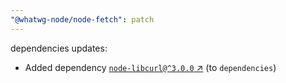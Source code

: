 ```yaml
---
"@whatwg-node/node-fetch": patch
---
```

dependencies updates:
  - Added dependency [`node-libcurl@^3.0.0` ↗︎](https://www.npmjs.com/package/node-libcurl/v/3.0.0) (to `dependencies`)
